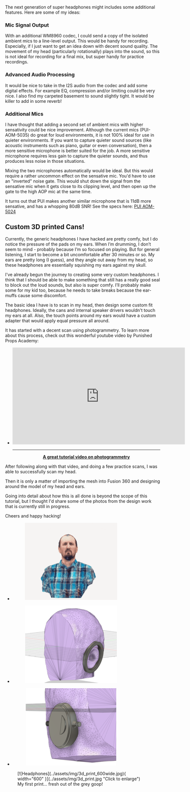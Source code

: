 The next generation of super headphones might includes some additional features. 
Here are some of my ideas:

### Mic Signal Output

With an additional WM8960 codec, I could send a copy of the isolated ambient mics 
to a line-level output. This would be handy for recording. Especially, if I just 
want to get an idea down with decent sound quality. The movement 
of my head (particularly rotationally) plays into the sound, so this is not ideal 
for recording for a final mix, but super handy for practice recordings. 

### Advanced Audio Processing

It would be nice to take in the I2S audio from the codec and add some digital effects. 
For example EQ, compression and/or limiting could be very nice. I also find my carpeted 
basement to sound slightly tight. It would be killer to add in some reverb!

### Additional Mics

I have thought that adding a second set of ambient mics with higher sensativity 
could be nice improvement. Although the current mics (PUI-AOM-5035) do great for 
loud environments, it is not 100% ideal for use in quieter environments. If you 
want to capture quieter sound sources (like acoustic instruments such as piano, 
guitar or even conversation), then a more sensitive microphone is better suited 
for the job. A more sensitive microphone requires less gain to capture the quieter 
sounds, and thus produces less noise in those situations. 

Mixing the two microphones automatically would be ideal. But this would require a 
rather uncommon effect on the sensative mic. You'd have to use an "inverted" noise gate. 
This would shut down the signal from the sensative mic when it gets close to its 
clipping level, and then open up the gate to the high AOP mic at the same time.

It turns out that PUI makes another similar microphone that is 11dB more sensative, 
and has a whopping 80dB SNR! See the specs here: [PUI AOM-5024](https://www.digikey.com/en/products/detail/pui-audio-inc/AOM-5024L-HD-F-R/12152286)

## Custom 3D printed Cans!

Currently, the generic headphones I have hacked are pretty comfy, but I do notice the pressure of the pads on my ears. When I’m drumming, I don’t seem to mind - probably because I’m so focused on playing. But for general listening, I start to become a bit uncomfortable after 30 minutes or so. My ears are pretty long (I guess), and they angle out away from my head, so these headphones are essentially squishing my ears against my skull. 

I've already begun the journey to creating some very custom headphones. I think that I should be able to make something that still has a really good seal to block out the loud sounds, but also is super comfy. I’ll probably make some for my kid too, because he needs to take breaks because the ear-muffs cause some discomfort.

The basic idea I have is to scan in my head, then design some custom fit headphones. 
Ideally, the cans and internal speaker drivers wouldn't touch my ears at all. Also, 
the touch points around my ears would have a custom adapter that would apply equal pressure 
all around. 

It has started with a decent scan using photogrammetry. To learn more about this 
process, check out this wonderful youtube video by Punished Props Academy: 

<div class="grid cards" markdown align="center">

-   <a href="https://youtu.be/N3UvJW0HK4g?si=4_7vV_jP4GE8sXIP">
    <iframe width="560" height="315" src="https://www.youtube.com/embed/N3UvJW0HK4g?si=CjioR-8vK7SF32ar" title="YouTube video player" frameborder="0" allow="accelerometer; autoplay; clipboard-write; encrypted-media; gyroscope; picture-in-picture; web-share" allowfullscreen></iframe>
    
    ---
    
    **A great tutorial video on photogrammetry**</a>

</div>


After following along with that video, and doing a few practice scans, I was able 
to successfully scan my head.

Then it is only a matter of importing the mesh into Fusion 360 and designing around the 
model of my head and ears.

Going into detail about how this is all done is beyond the scope of this tutorial, 
but I thought I'd share some of the photos from the design work that is currently still
in progress.

Cheers and happy hacking!



<div class="grid cards hide col-4" markdown>

-   <a href="../assets/img/pete_rotate2.gif">
      <figure markdown>
        <img src="../assets/img/pete_rotate2.gif" style="width:300px; height:252px; object-fit:contain;" alt="rotating pete">
      </figure>
    </a>
<!-- ----------WHITE SPACE BETWEEN GRID CARDS---------- -->
-   <a href="../assets/img/custom1.png">
      <figure markdown>
        <img src="../assets/img/custom1_300wide.png" style="width:300px; height:252px; object-fit:contain;" alt="custom headphones 1">
      </figure>
    </a>
<!-- ----------WHITE SPACE BETWEEN GRID CARDS---------- -->
-   <a href="../assets/img/custom2.png">
      <figure markdown>
        <img src="../assets/img/custom2_300wide.png" style="width:300px; height:252px; object-fit:contain;" alt="custom headphones 2">
      </figure>
    </a>
<!-- ----------WHITE SPACE BETWEEN GRID CARDS---------- -->
</div>



<figure markdown>
[![Headphones](../assets/img/3d_print_600wide.jpg){ width="600" }](../assets/img/3d_print.jpg "Click to enlarge")
<figcaption markdown>
My first print... fresh out of the grey goop!
</figcaption>
</figure>